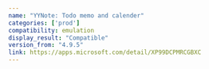 ```yaml
---
name: "YYNote: Todo memo and calender"
categories: ['prod']
compatibility: emulation
display_result: "Compatible"
version_from: "4.9.5"
link: https://apps.microsoft.com/detail/XP99DCPMRCGBXC
---
```

